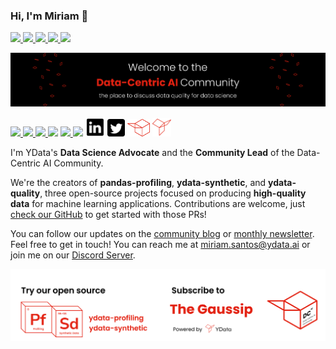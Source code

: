 ### Hi, I'm Miriam 👋
<!--[![](https://img.shields.io/badge/Medium-12100E?style=for-the-badge&logo=medium&logoColor=white)](https://medium.com/username)-->
<!-- LinkedIn-->
<a href="www.linkedin.com/in/miriamseoanesantos/">
    <img src="https://img.shields.io/badge/linkedin-%230077B5.svg?style=for-the-badge&logo=linkedin" />
</a>
<!-- Twitter-->
<a href="https://twitter.com/miriamspsantos">
    <img src="https://img.shields.io/badge/Twitter-1DA1F2?style=for-the-badge&logo=twitter&logoColor=white" />
</a>
<!-- ResearchGate-->
<a href="https://www.researchgate.net/profile/Miriam-Santos-7">
    <img src="https://img.shields.io/badge/ResearchGate-00CCBB.svg?&style=for-the-badge&logo=ResearchGate&logoColor=white" />
</a>
<!-- Google Scholar-->
<a href="https://scholar.google.com/citations?user=isaI6u8AAAAJ&hl=en">
    <img src="https://img.shields.io/static/v1?style=for-the-badge&message=Google+Scholar&color=4285F4&logo=Google+Scholar&logoColor=FFFFFF&label=" />
</a>
<!-- ORCID-->
<a href="https://orcid.org/0000-0002-5912-963X">
    <img src="https://img.shields.io/badge/-ORCID-A6CE39?logo=orcid&logoColor=white&style=for-the-badge" />
</a>

![banner_dcai](img/banner_dcai.png)
<!-- Discord-->
<a href="https://discord.gg/mw7xjJ7b7s">
    <img src="https://img.shields.io/badge/Discord-7289DA?style=for-the-badge&logo=discord&logoColor=white" />
</a>
<!-- Youtube-->
<a href="https://www.youtube.com/channel/UC9kgR_2mkvnve73mTtAR6Jg">
    <img src="https://img.shields.io/badge/YouTube-FF0000?style=for-the-badge&logo=youtube&logoColor=white" />
</a>
<!-- YData Profiling-->
<a href="https://github.com/ydataai/pandas-profiling">
    <img src="https://img.shields.io/badge/ydata%20profiling-%23121011.svg?style=for-the-badge&logo=github&logoColor=white" />
</a>
<span><img src="https://img.shields.io/github/stars/ydataai/pandas-profiling?color=black&style=for-the-badge&label=★" /></span>
<!-- YData Synthetic-->
<a href="https://github.com/ydataai/ydata-synthetic">
    <img src="https://img.shields.io/badge/ydata%20synthetic-%23121011.svg?style=for-the-badge&logo=github&logoColor=white" />
</a>
<span><img src="https://img.shields.io/github/stars/ydataai/ydata-synthetic?color=black&style=for-the-badge&label=★" /></span>
<a href="https://www.linkedin.com/company/75424487/admin/"><img height="31" src="img/linkedin_squared.png"/></a>
<a href="https://twitter.com/YData_ai"><img height="28" src="img/twitter_squared.png"/></a>
<a href="https://datacentricai.community"><img height="28" src="img/dcai.png"/></a>
<a href="https://ydata.ai"><img height="30" src="img/ydata.png"/></a>
<!-- 
[![](https://img.shields.io/badge/Python-3776AB?style=for-the-badge&logo=python&logoColor=white)]()
[![](https://img.shields.io/badge/Notion-000000?style=for-the-badge&logo=notion&logoColor=white)]() -->

I'm YData's **Data Science Advocate** and the **Community Lead** of the Data-Centric AI Community.

We're the creators of **pandas-profiling**, **ydata-synthetic**, and **ydata-quality**, three open-source projects focused on producing **high-quality data** for machine learning applications. Contributions are welcome, just [check our GitHub](https://github.com/ydataai) to get started with those PRs!

You can follow our updates on the [community blog](https://datacentricai.community) or [monthly newsletter](https://datacentricai.community/#newsletter). Feel free to get in touch! You can reach me at miriam.santos@ydata.ai or join me on our [Discord Server](https://discord.gg/mw7xjJ7b7s).


![footer:dcai](img/footer-dcai.png)